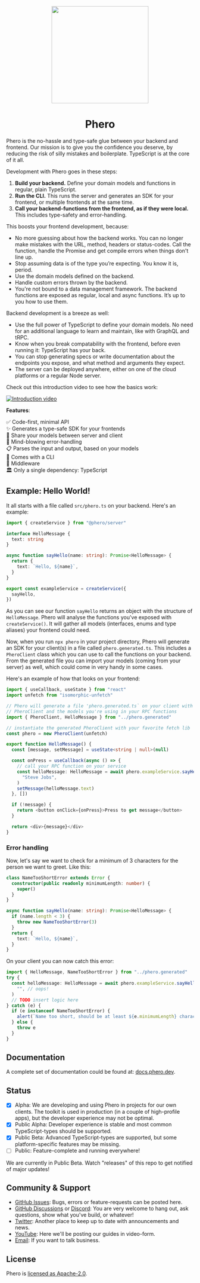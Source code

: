 <div align="center">
  <img src="./doc-assets/logo.png" width="260" />
  <h1>Phero</h1>
</div>

Phero is the no-hassle and type-safe glue between your backend and frontend. Our mission is to give you the confidence you deserve, by reducing the risk of silly mistakes and boilerplate. TypeScript is at the core of it all.

Development with Phero goes in these steps:

1. **Build your backend.** Define your domain models and functions in regular, plain TypeScript.
2. **Run the CLI.** This runs the server and generates an SDK for your frontend, or multiple frontends at the same time.
3. **Call your backend-functions from the frontend, as if they were local.** This includes type-safety and error-handling.

This boosts your frontend development, because:

- No more guessing about how the backend works. You can no longer make mistakes with the URL, method, headers or status-codes. Call the function, handle the Promise and get compile errors when things don't line up.
- Stop assuming data is of the type you’re expecting. You know it is, period.
- Use the domain models defined on the backend.
- Handle custom errors thrown by the backend.
- You're not bound to a data management framework. The backend functions are exposed as regular, local and async functions. It’s up to you how to use them.

Backend development is a breeze as well:

- Use the full power of TypeScript to define your domain models. No need for an additional language to learn and maintain, like with GraphQL and tRPC.
- Know when you break compatability with the frontend, before even running it: TypeScript has your back.
- You can stop generating specs or write documentation about the endpoints you expose, and what method and arguments they expect.
- The server can be deployed anywhere, either on one of the cloud platforms or a regular Node server.

Check out this introduction video to see how the basics work:

[![Introduction video](./doc-assets/thumbnail.png)](https://www.youtube.com/watch?v=I13TKes7ylg)

**Features**:

✅ Code-first, minimal API  
✨ Generates a type-safe SDK for your frontends  
🚀 Share your models between server and client  
🧨 Mind-blowing error-handling  
📋 Parses the input and output, based on your models  
🔋 Comes with a CLI  
🖖 Middleware  
🏛️ Only a single dependency: TypeScript

## Example: Hello World!

It all starts with a file called `src/phero.ts` on your backend. Here's an example:

```ts
import { createService } from "@phero/server"

interface HelloMessage {
  text: string
}

async function sayHello(name: string): Promise<HelloMessage> {
  return {
    text: `Hello, ${name}`,
  }
}

export const exampleService = createService({
  sayHello,
})
```

As you can see our function `sayHello` returns an object with the structure of `HelloMessage`. Phero will analyse the functions you've exposed with `createService()`. It will gather all models (interfaces, enums and type aliases) your frontend could need.

Now, when you run `npx phero` in your project directory, Phero will generate an SDK for your client(s) in a file called `phero.generated.ts`. This includes a `PheroClient` class which you can use to call the functions on your backend. From the generated file you can import your models (coming from your server) as well, which could come in very handy in some cases.

Here's an example of how that looks on your frontend:

```ts
import { useCallback, useState } from "react"
import unfetch from "isomorphic-unfetch"

// Phero will generate a file 'phero.generated.ts` on your client with a
// PheroClient and the models you're using in your RPC functions
import { PheroClient, HelloMessage } from "../phero.generated"

// instantiate the generated PheroClient with your favorite fetch lib
const phero = new PheroClient(unfetch)

export function HelloMessage() {
  const [message, setMessage] = useState<string | null>(null)

  const onPress = useCallback(async () => {
    // call your RPC function on your service
    const helloMessage: HelloMessage = await phero.exampleService.sayHello(
      "Steve Jobs",
    )
    setMessage(helloMessage.text)
  }, [])

  if (!message) {
    return <button onClick={onPress}>Press to get message</button>
  }

  return <div>{message}</div>
}
```

### Error handling

Now, let's say we want to check for a minimum of 3 characters for the person we want to greet. Like this:

```ts
class NameTooShortError extends Error {
  constructor(public readonly minimumLength: number) {
    super()
  }
}

async function sayHello(name: string): Promise<HelloMessage> {
  if (name.length < 3) {
    throw new NameTooShortError(3)
  }
  return {
    text: `Hello, ${name}`,
  }
}
```

On your client you can now catch this error:

```ts
import { HelloMessage, NameTooShortError } from "../phero.generated"
try {
  const helloMessage: HelloMessage = await phero.exampleService.sayHello(
    "", // oops!
  )
  // TODO insert logic here
} catch (e) {
  if (e instanceof NameTooShortError) {
    alert(`Name too short, should be at least ${e.minimumLength} characters`)
  } else {
    throw e
  }
}
```

## Documentation

A complete set of documentation could be found at: [docs.phero.dev](https://docs.phero.dev/).

## Status

- [x] Alpha: We are developing and using Phero in projects for our own clients. The toolkit is used in production (in a couple of high-profile apps), but the developer experience may not be optimal.
- [x] Public Alpha: Developer experience is stable and most common TypeScript-types should be supported.
- [x] Public Beta: Advanced TypeScript-types are supported, but some platform-specific features may be missing.
- [ ] Public: Feature-complete and running everywhere!

We are currently in Public Beta. Watch "releases" of this repo to get notified of major updates!

## Community & Support

- [GitHub Issues](https://github.com/phero-hq/phero/issues): Bugs, errors or feature-requests can be posted here.
- [GitHub Discussions]() or [Discord](https://discord.gg/t97n6wQfkh): You are very welcome to hang out, ask questions, show what you've build, or whatever!
- [Twitter](https://twitter.com/PheroHQ): Another place to keep up to date with announcements and news.
- [YouTube](https://www.youtube.com/channel/UCgHc6KiLud3FAL_Pecb3pnQ): Here we'll be posting our guides in video-form.
- [Email](mailto:hi@phero.dev): If you want to talk business.

## License

Phero is [licensed as Apache-2.0](https://www.apache.org/licenses/LICENSE-2.0).
